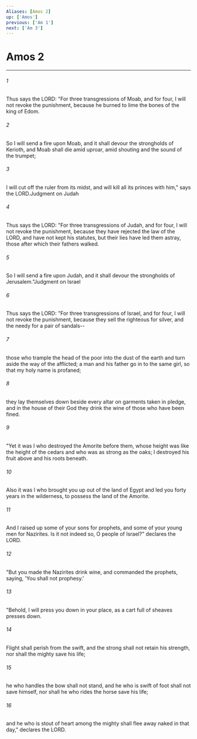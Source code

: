 ```yaml
---
Aliases: [Amos 2]
up: ['Amos']
previous: ['Am 1']
next: ['Am 3']
---
```

# Amos 2
***



###### 1 
Thus says the LORD: "For three transgressions of Moab, and for four, I will not revoke the punishment, because he burned to lime the bones of the king of Edom. 

###### 2 
So I will send a fire upon Moab, and it shall devour the strongholds of Kerioth, and Moab shall die amid uproar, amid shouting and the sound of the trumpet; 

###### 3 
I will cut off the ruler from its midst, and will kill all its princes with him," says the LORD.Judgment on Judah 

###### 4 
Thus says the LORD: "For three transgressions of Judah, and for four, I will not revoke the punishment, because they have rejected the law of the LORD, and have not kept his statutes, but their lies have led them astray, those after which their fathers walked. 

###### 5 
So I will send a fire upon Judah, and it shall devour the strongholds of Jerusalem."Judgment on Israel 

###### 6 
Thus says the LORD: "For three transgressions of Israel, and for four, I will not revoke the punishment, because they sell the righteous for silver, and the needy for a pair of sandals-- 

###### 7 
those who trample the head of the poor into the dust of the earth and turn aside the way of the afflicted; a man and his father go in to the same girl, so that my holy name is profaned; 

###### 8 
they lay themselves down beside every altar on garments taken in pledge, and in the house of their God they drink the wine of those who have been fined. 

###### 9 
"Yet it was I who destroyed the Amorite before them, whose height was like the height of the cedars and who was as strong as the oaks; I destroyed his fruit above and his roots beneath. 

###### 10 
Also it was I who brought you up out of the land of Egypt and led you forty years in the wilderness, to possess the land of the Amorite. 

###### 11 
And I raised up some of your sons for prophets, and some of your young men for Nazirites. Is it not indeed so, O people of Israel?" declares the LORD. 

###### 12 
"But you made the Nazirites drink wine, and commanded the prophets, saying, 'You shall not prophesy.' 

###### 13 
"Behold, I will press you down in your place, as a cart full of sheaves presses down. 

###### 14 
Flight shall perish from the swift, and the strong shall not retain his strength, nor shall the mighty save his life; 

###### 15 
he who handles the bow shall not stand, and he who is swift of foot shall not save himself, nor shall he who rides the horse save his life; 

###### 16 
and he who is stout of heart among the mighty shall flee away naked in that day," declares the LORD.
